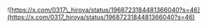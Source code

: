 ![https://x.com/0317\_hiroya/status/1968723184481366040?s=46](https://x.com/0317_hiroya/status/1968723184481366040?s=46)
